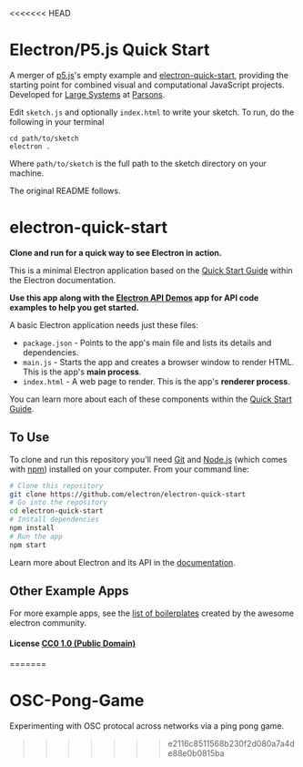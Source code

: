 <<<<<<< HEAD
# Electron/P5.js Quick Start

A merger of [p5.js](https://p5js.org/)'s empty example and [electron-quick-start](https://github.com/electron/electron-quick-start), providing the starting point for combined visual and computational JavaScript projects. Developed for [Large Systems](http://nas.sr/teaching/2017/large-systems/) at [Parsons](http://www.newschool.edu/parsons/).

Edit `sketch.js` and optionally `index.html` to write your sketch. To run, do the following in your terminal

```
cd path/to/sketch
electron .
```

Where `path/to/sketch` is the full path to the sketch directory on your machine.

The original README follows.

# electron-quick-start

**Clone and run for a quick way to see Electron in action.**

This is a minimal Electron application based on the [Quick Start Guide](http://electron.atom.io/docs/tutorial/quick-start) within the Electron documentation.

**Use this app along with the [Electron API Demos](http://electron.atom.io/#get-started) app for API code examples to help you get started.**

A basic Electron application needs just these files:

- `package.json` - Points to the app's main file and lists its details and dependencies.
- `main.js` - Starts the app and creates a browser window to render HTML. This is the app's **main process**.
- `index.html` - A web page to render. This is the app's **renderer process**.

You can learn more about each of these components within the [Quick Start Guide](http://electron.atom.io/docs/tutorial/quick-start).

## To Use

To clone and run this repository you'll need [Git](https://git-scm.com) and [Node.js](https://nodejs.org/en/download/) (which comes with [npm](http://npmjs.com)) installed on your computer. From your command line:

```bash
# Clone this repository
git clone https://github.com/electron/electron-quick-start
# Go into the repository
cd electron-quick-start
# Install dependencies
npm install
# Run the app
npm start
```

Learn more about Electron and its API in the [documentation](http://electron.atom.io/docs/).

## Other Example Apps

For more example apps, see the
[list of boilerplates](http://electron.atom.io/community/#boilerplates)
created by the awesome electron community.

#### License [CC0 1.0 (Public Domain)](LICENSE.md)
=======
# OSC-Pong-Game
Experimenting with OSC protocal across networks via a ping pong game.
>>>>>>> e2116c8511568b230f2d080a7a4de88e0b0815ba
